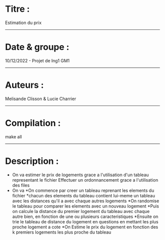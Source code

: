 # Titre : 
Estimation du prix
***

# Date & groupe : 
10/12/2022 - Projet de Ing1 GM1 
***

# Auteurs : 
Melisande Clisson & Lucie Charrier
***

# Compilation : 
make all
***

# Description : 

* On va estimer le prix de logements grace a l'utilisation d'un tableau representant le fichier
Effectuer un ordonnancement grace a l'utilisation des files
* On va
*On commence par creer un tableau reprenant les elements du fichier
*chacun des elements du tableau contient lui-meme un tableau avec les distances qu'il a avec chaque autres logements
*On randomise le tableau pour comparer les elements avec un nouveau logement
*Puis on calcule la distance du premier logement du tableau avec chaque autre bien, en fonction de une ou plusieurs caracteristiques
*Ensuite on trie le tableau de distance du logement en questions en mettant les plus proche logement a cote
*On Estime le prix du logement en fonction des k premiers logements les plus proche du tableau
